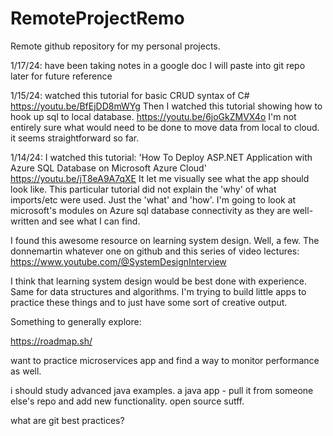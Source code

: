 
# RemoteProjectRemo
Remote github repository for my personal projects.

1/17/24:
have been taking notes in a google doc I will paste into git repo later for future reference

1/15/24:
watched this tutorial for basic CRUD syntax of C#
https://youtu.be/BfEjDD8mWYg
Then I watched this tutorial showing how to hook up sql to local database. 
https://youtu.be/6joGkZMVX4o
I'm not entirely sure what would need to be done to move data from local to cloud. it seems straightforward so far.

1/14/24:
I watched this tutorial: 'How To Deploy ASP.NET Application with Azure SQL Database on Microsoft Azure Cloud'
https://youtu.be/jT8eA9A7qXE
It let me visually see what the app should look like. This particular tutorial did not explain the 'why' of what imports/etc were used. Just the 'what' and 'how'. 
I'm going to look at microsoft's modules on Azure sql database connectivity as they are well-written and see what I can find.

I found this awesome resource on learning system design. Well, a few. The donnemartin whatever one on github and this series of video lectures: 
https://www.youtube.com/@SystemDesignInterview

I think that learning system design would be best done with experience. Same for data structures and algorithms. I'm trying to build little apps to practice these things and to just have some sort of creative output.

Something to generally explore: 

https://roadmap.sh/

want to practice microservices app and find a way to monitor performance as well.

i should study advanced java examples. a java app - pull it from someone else's repo and add new functionality. open source sutff.

what are git best practices?
